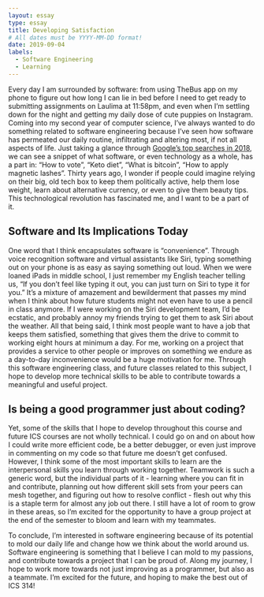 ```yaml
---
layout: essay
type: essay
title: Developing Satisfaction
# All dates must be YYYY-MM-DD format!
date: 2019-09-04
labels:
  - Software Engineering
  - Learning
---
```


Every day I am surrounded by software: from using TheBus app on my phone to figure out how long I can lie in bed before I need to get ready to submitting assignments on Laulima at 11:58pm, and even when I’m settling down for the night and getting my daily dose of cute puppies on Instagram. Coming into my second year of computer science, I’ve always wanted to do something related to software engineering because I’ve seen how software has permeated our daily routine, infiltrating and altering most, if not all aspects of life. Just taking a glance through <a href = "https://trends.google.com/trends/yis/2018/US/">Google’s top searches in 2018</a>, we can see a snippet of what software, or even technology as a whole, has a part in: “How to vote”, “Keto diet”, “What is bitcoin”, “How to apply magnetic lashes”. Thirty years ago, I wonder if people could imagine relying on their big, old tech box to keep them politically active, help them lose weight, learn about alternative currency, or even to give them beauty tips. This technological revolution has fascinated me, and I want to be a part of it.

## Software and Its Implications Today 

One word that I think encapsulates software is “convenience”. Through voice recognition software and virtual assistants like Siri, typing something out on your phone is as easy as saying something out loud. When we were loaned iPads in middle school, I just remember my English teacher telling us, “If you don’t feel like typing it out, you can just turn on Siri to type it for you.” It’s a mixture of amazement and bewilderment that passes my mind when I think about how future students might not even have to use a pencil in class anymore. If I were working on the Siri development team, I’d be ecstatic, and probably annoy my friends trying to get them to ask Siri about the weather. All that being said, I think most people want to have a job that keeps them satisfied, something that gives them the drive to commit to working eight hours at minimum a day. For me, working on a project that provides a service to other people or improves on something we endure as a day-to-day inconvenience would be a huge motivation for me. Through this software engineering class, and future classes related to this subject, I hope to develop more technical skills to be able to contribute towards a meaningful and useful project.

## Is being a good programmer just about coding?

Yet, some of the skills that I hope to develop throughout this course and future ICS courses are not wholly technical. I could go on and on about how I could write more efficient code, be a better debugger, or even just improve in commenting on my code so that future me doesn’t get confused. However, I think some of the most important skills to learn are the interpersonal skills you learn through working together. Teamwork is such a generic word, but the individual parts of it - learning where you can fit in and contribute, planning out how different skill sets from your peers can mesh together, and figuring out how to resolve conflict - flesh out why this is a staple term for almost any job out there. I still have a lot of room to grow in these areas, so I’m excited for the opportunity to have a group project at the end of the semester to bloom and learn with my teammates.

To conclude, I’m interested in software engineering because of its potential to mold our daily life and change how we think about the world around us. Software engineering is something that I believe I can mold to my passions, and contribute towards a project that I can be proud of. Along my journey, I hope to work more towards not just improving as a programmer, but also as a teammate. I’m excited for the future, and hoping to make the best out of ICS 314!


